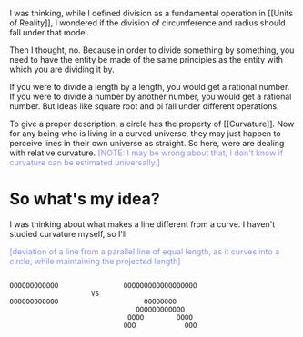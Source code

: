 I was thinking, while I defined division as a fundamental operation in [[Units of Reality]], I wondered if the division of circumference and radius should fall under that model.

Then I thought, no. Because in order to divide something by something, you need to have the entity be made of the same principles as the entity with which you are dividing it by.

If you were to divide a length by a length, you would get a rational number. If you were to divide a number by another number, you would get a rational number. But ideas like square root and pi fall under different operations.

To give a proper description, a circle has the property of [[Curvature]]. Now for any being who is living in a curved universe, they may just happen to perceive lines in their own universe as straight. So here, were are dealing with relative curvature. <span style="color:#8c90f9">[NOTE: I may be wrong about that, I don't know if curvature can be estimated universally.]</span>

# So what's my idea?

I was thinking about what makes a line different from a curve. I haven't studied curvature myself, so I'll 

<span style="color:#8c90f9">[deviation of a line from a parallel line of equal length, as it curves into a circle, while maintaining the projected length]</span>

```

OOOOOOOOOOOO                OOOOOOOOOOOOOOOOOO
                    VS                        
OOOOOOOOOOOO                     OOOOOOOO     
                               OOOOOOOOOOOO   
                             OOOO        OOOO 
                            OOO            OOO
```

